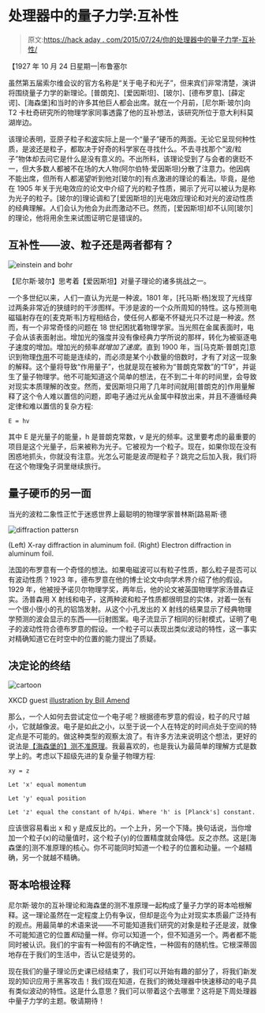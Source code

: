 # 处理器中的量子力学:互补性

> 原文:[https://hack aday . com/2015/07/24/你的处理器中的量子力学-互补性/](https://hackaday.com/2015/07/24/quantum-mechanics-in-your-processor-complementarity/)

【1927 年 10 月 24 日星期一|布鲁塞尔

虽然第五届索尔维会议的官方名称是“关于电子和光子”，但来宾们非常清楚，演讲将围绕量子力学的新理论。[普朗克]、[爱因斯坦]、[玻尔]、[德布罗意]、[薛定谔]、[海森堡]和当时的许多其他巨人都会出席。就在一个月前，[尼尔斯·玻尔]向 T2 卡杜奇研究所的物理学家同事透露了他的互补想法，该研究所位于意大利科莫湖岸边。

该理论表明，亚原子粒子和[波](https://en.wikipedia.org/wiki/Wave)实际上是一个“量子”硬币的两面。无论它呈现何种性质，是波还是粒子，都取决于好奇的科学家在寻找什么。不去寻找那个“波/粒子”物体却去问它是什么是没有意义的。不出所料，该理论受到了与会者的褒贬不一，但大多数人都被不在场的大人物(阿尔伯特·爱因斯坦)分散了注意力。他因病不能出席，但所有人都渴望听到他对[玻尔的]有点激进的理论的看法。毕竟，是他在 1905 年关于光电效应的论文中介绍了光的粒子性质，揭示了光可以被认为是称为光子的粒子。[玻尔的]理论调和了[爱因斯坦的]光电效应理论和对光的波动性质的经典理解。人们会认为他会为此而激动不已。然而，[爱因斯坦]却不认同[玻尔]的理论，他将用余生来试图证明它是错误的。

## 互补性——波、粒子还是两者都有？

![einstein and bohr](../Images/6abb18c6000b14e9a464679193b5fd58.png)

【尼尔斯·玻尔】思考着【爱因斯坦】对量子理论的诸多挑战之一。

一个多世纪以来，人们一直认为光是一种波。1801 年，[托马斯·杨]发现了光线穿过两条非常近的狭缝时的干涉图样。干涉是波的一个众所周知的特性。这与预测电磁辐射存在的[麦克斯韦]方程相结合，使任何人都毫不怀疑光只不过是一种波。然而，有一个非常奇怪的问题在 18 世纪困扰着物理学家。当光照在金属表面时，电子会从该表面射出。增加光的强度并没有像经典力学所说的那样，转化为被驱逐电子速度的增加。增加光的频率*就增加了速度*。直到 1900 年，当[马克斯·普朗克]意识到物理[作用](https://en.wikipedia.org/wiki/Action_%28physics%29)不可能是连续的，而必须是某个小数量的倍数时，才有了对这一现象的解释。这个量将导致“作用量子”，也就是现在被称为“普朗克常数”的“T9”，并诞生了量子物理学。他不可能知道这个简单的想法，在不到二十年的时间里，会导致对现实本质理解的改变。然而，爱因斯坦只用了几年时间就用[普朗克的]作用量解释了这个令人难以置信的问题，即电子通过光从金属中释放出来，并且不遵循经典定律和难以置信的复杂方程:

```
E = hv
```

其中 E 是光量子的能量，h 是普朗克常数，v 是光的频率。这里要考虑的最重要的项目是这个光量子，后来被称为光子。它被视为一个粒子。现在，如果你现在没有困惑地抓头，你就没有注意。光怎么可能是波*而*是粒子？跳完之后加入我，我们将在这个物理兔子洞里继续旅行。

## 量子硬币的另一面

当光的波粒二象性正忙于迷惑世界上最聪明的物理学家普林斯[路易斯·德

![diffraction pattersn](../Images/5ffc02f6cebe0913fffd97d0201cd6a0.png)

(Left) X-ray diffraction in aluminum foil. (Right) Electron diffraction in aluminum foil.

法国的布罗意有一个奇怪的想法。如果电磁波可以有粒子性质，那么粒子是否可以有波动性质？1923 年，德布罗意在他的博士论文中向学术界介绍了他的假设。1929 年，他被授予诺贝尔物理学奖，两年后，他的论文被英国物理学家汤普森证实。汤普森用 X 射线和电子，这两种波和粒子性质都很明显的实体，对着一张有一个很小很小的孔的铝箔发射。从这个小孔发出的 X 射线的结果显示了经典物理学预测的波会显示的东西——衍射图案。电子流显示了相同的衍射模式，证明了电子的波动性符合德布罗意的假设。一个粒子可以表现出类似波动的特性，这一事实对精确知道它在时空中的位置的能力提出了质疑。

## 决定论的终结

![cartoon](../Images/22f26df8fdd9558adaf112daf006b27c.png)

XKCD guest [illustration by Bill Amend](https://xkcd.com/824/)

那么，一个人如何去尝试定位一个电子呢？根据德布罗意的假设，粒子的尺寸越小，它就越像波。电子是如此之小，以至于说一个人在特定的时间点处于空间的特定点是不可能的。做这种类型的观察太浪了。有许多方法来说明这个想法，更好的说法是[【海森堡的】测不准原理](https://en.wikipedia.org/wiki/Uncertainty_principle)。我最喜欢的，也是我认为最简单的理解方式是数学上的。考虑以下超级先进的复杂量子物理方程:

```
xy = z
```

```
Let 'x' equal momentum
```

```
Let 'y' equal position
```

```
Let 'z' equal the constant of h/4pi. Where 'h' is [Planck's] constant.
```

应该很容易看出 x 和 y 是成反比的。一个上升，另一个下降。换句话说，当你增加一个粒子(x)的动量值时，这个粒子(y)的位置精度就会降低。反之亦然。这是[海森堡的]测不准原理的核心。你不可能同时知道一个粒子的位置和动量。一个越精确，另一个就越不精确。

## 哥本哈根诠释

尼尔斯·玻尔的互补理论和海森堡的测不准原理一起构成了量子力学的哥本哈根解释。这一理论虽然在一定程度上仍有争议，但却是迄今为止对现实本质最广泛持有的观点。用最简单的术语来说——不可能知道我们研究的对象是粒子还是波，就像不可能知道它的位置*和*动量一样。你可以知道一个，但不知道另一个。两者都不能同时被认识。我们的宇宙有一种固有的不确定性，一种固有的随机性。它根深蒂固地存在于我们的生活中，否认它是徒劳的。

现在我们的量子理论历史课已经结束了，我们可以开始有趣的部分了，将我们新发现的知识应用于黑客攻击！我们现在知道，在我们的微处理器中快速移动的电子具有类似波动的特性。这是什么意思？我们可以带着这个去哪里？这将是下周处理器中量子力学的主题。敬请期待！